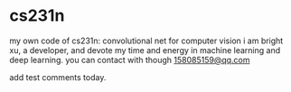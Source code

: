 # cs231n
my own code of cs231n: convolutional net for computer vision
i am bright xu, a developer, and devote my time and energy in machine learning and deep learning.
you can contact with though 158085159@qq.com

add test comments today.
